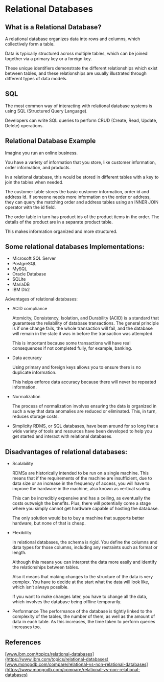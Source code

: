 # Relational Databases

## What is a Relational Database?

A relational database organizes data into rows and columns, which collectively form a table.

Data is typically structured across multiple tables,
which can be joined together via a primary key or a foreign key.

These unique identifiers
demonstrate the different relationships which exist between tables,
and these relationships are usually illustrated through different types of data models.

## SQL

The most common way of interacting with relational database systems is
using SQL (Structured Query Language).

Developers can write SQL queries to perform CRUD (Create, Read, Update, Delete) operations.

## Relational Database Example

Imagine you run an online business.

You have a variety of information that you store,
like customer information, order information, and products.

In a relational database,
this would be stored in different tables with a key to join the tables when needed.

The customer table stores the basic customer information, order id and address id.
If someone needs more information on the order or address,
they can query the matching order and address tables
using an INNER JOIN operator with the id field.

The order table in turn has product ids of the product items in the order.
The details of the product are in a separate product table.

This makes information organized and more structured.

## Some relational databases Implementations:

- Microsoft SQL Server
- PostgreSQL
- MySQL
- Oracle Database
- SQLite
- MariaDB
- IBM Db2

Advantages of relational databases:

- ACID compliance

  Atomicity, Consistency, Isolation, and Durability (ACID)
  is a standard that guarantees the reliability of database transactions.
  The general principle is if one change fails,
  the whole transaction will fail,
  and the database will remain in the state it was in before the transaction was attempted.

  This is important
  because some transactions will have real consequences if not completed fully,
  for example, banking.

- Data accuracy

  Using primary and foreign keys
  allows you to ensure there is no duplicate information.

  This helps enforce data accuracy because there will never be repeated information.

- Normalization

  The process of normalization involves
  ensuring the data is organized in such a way that data anomalies are reduced or eliminated.
  This, in turn, reduces storage costs.

- Simplicity
  RDMS, or SQL databases, have been around for so long
  that a wide variety of tools and resources have been developed to
  help you get started and interact with relational databases.

## Disadvantages of relational databases:

- Scalability

  RDMSs are historically intended to be run on a single machine.
  This means that if the requirements of the machine are insufficient,
  due to data size or an increase in the frequency of access,
  you will have to improve the hardware in the machine, also known as vertical scaling.

  This can be incredibly expensive and has a ceiling,
  as eventually the costs outweigh the benefits.
  Plus, there will potentially come a stage where you simply
  cannot get hardware capable of hosting the database.

  The only solution would be to
  buy a machine that supports better hardware, but none of that is cheap.

- Flexibility

  In relational databases, the schema is rigid.
  You define the columns and data types for those columns,
  including any restraints such as format or length.

  Although this means you can interpret the data more easily
  and identify the relationships between tables.

  Also it means that making changes to the structure of the data is very complex.
  You have to decide at the start what the data will look like,
  which isn’t always possible.

  If you want to make changes later,
  you have to change all the data,
  which involves the database being offline temporarily.

- Performance
  The performance of the database is tightly linked to the complexity of the tables,
  the number of them, as well as the amount of data in each table.
  As this increases, the time taken to perform queries increases too.

## References

[www.ibm.com/topics/relational-databases](https://www.ibm.com/topics/relational-databases)
[www.mongodb.com/compare/relational-vs-non-relational-databases](https://www.mongodb.com/compare/relational-vs-non-relational-databases)
